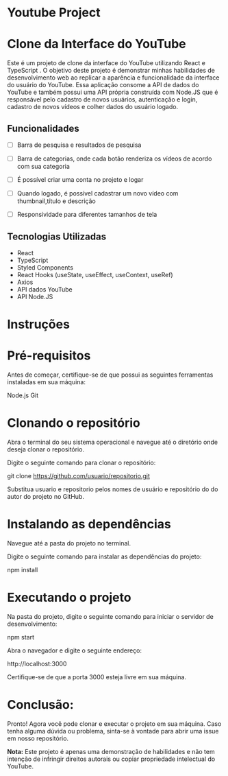 # Youtube Project

# Clone da Interface do YouTube 

Este é um projeto de clone da interface do YouTube utilizando React e TypeScript . O objetivo deste projeto é demonstrar minhas habilidades de desenvolvimento web ao replicar a aparência e funcionalidade da interface do usuário do YouTube. Essa aplicação consome a API de dados do YouTube e também possui uma API própria construída com Node.JS que é responsável pelo cadastro de novos usuários, autenticação e login, cadastro de novos vídeos e colher dados do usuário logado.

## Funcionalidades

- [ ] Barra de pesquisa e resultados de pesquisa
- [ ] Barra de categorias, onde cada botão renderiza os vídeos de acordo com sua categoria
- [ ] É possível criar uma conta no projeto e logar
- [ ] Quando logado, é possível cadastrar um novo vídeo com  thumbnail,título e descrição
- [ ] Responsividade para diferentes tamanhos de tela



## Tecnologias Utilizadas

- React
- TypeScript
- Styled Components
-  React Hooks (useState, useEffect, useContext, useRef)
-  Axios
-  API dados YouTube
-  API Node.JS

# Instruções

# Pré-requisitos
Antes de começar, certifique-se de que possui as seguintes ferramentas instaladas em sua máquina:

Node.js
Git
# Clonando o repositório
Abra o terminal do seu sistema operacional e navegue até o diretório onde deseja clonar o repositório.

Digite o seguinte comando para clonar o repositório:

git clone https://github.com/usuario/repositorio.git

Substitua usuario e repositorio pelos nomes de usuário e repositório do do autor do projeto no GitHub.

# Instalando as dependências
Navegue até a pasta do projeto no terminal.

Digite o seguinte comando para instalar as dependências do projeto:

npm install

# Executando o projeto
Na pasta do projeto, digite o seguinte comando para iniciar o servidor de desenvolvimento:

npm start

Abra o navegador e digite o seguinte endereço:

http://localhost:3000

Certifique-se de que a porta 3000 esteja livre em sua máquina.

# Conclusão:
Pronto! Agora você pode clonar e executar o projeto em sua máquina. Caso tenha alguma dúvida ou problema, sinta-se à vontade para abrir uma issue em nosso repositório.

**Nota:** Este projeto é apenas uma demonstração de habilidades e não tem intenção de infringir direitos autorais ou copiar propriedade intelectual do YouTube.
